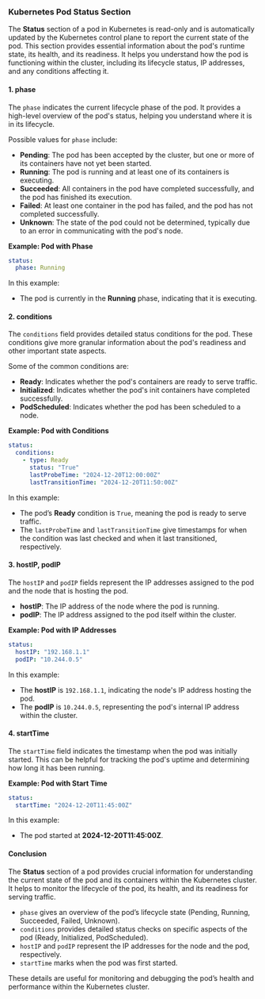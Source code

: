 ### Kubernetes Pod Status Section

The **Status** section of a pod in Kubernetes is read-only and is automatically updated by the Kubernetes control plane to report the current state of the pod. This section provides essential information about the pod's runtime state, its health, and its readiness. It helps you understand how the pod is functioning within the cluster, including its lifecycle status, IP addresses, and any conditions affecting it.

#### 1. **phase**
The `phase` indicates the current lifecycle phase of the pod. It provides a high-level overview of the pod's status, helping you understand where it is in its lifecycle.

Possible values for `phase` include:
- **Pending**: The pod has been accepted by the cluster, but one or more of its containers have not yet been started.
- **Running**: The pod is running and at least one of its containers is executing.
- **Succeeded**: All containers in the pod have completed successfully, and the pod has finished its execution.
- **Failed**: At least one container in the pod has failed, and the pod has not completed successfully.
- **Unknown**: The state of the pod could not be determined, typically due to an error in communicating with the pod's node.

**Example: Pod with Phase**
```yaml
status:
  phase: Running
```

In this example:
- The pod is currently in the **Running** phase, indicating that it is executing.

#### 2. **conditions**
The `conditions` field provides detailed status conditions for the pod. These conditions give more granular information about the pod's readiness and other important state aspects.

Some of the common conditions are:
- **Ready**: Indicates whether the pod's containers are ready to serve traffic.
- **Initialized**: Indicates whether the pod's init containers have completed successfully.
- **PodScheduled**: Indicates whether the pod has been scheduled to a node.

**Example: Pod with Conditions**
```yaml
status:
  conditions:
    - type: Ready
      status: "True"
      lastProbeTime: "2024-12-20T12:00:00Z"
      lastTransitionTime: "2024-12-20T11:50:00Z"
```

In this example:
- The pod’s **Ready** condition is `True`, meaning the pod is ready to serve traffic.
- The `lastProbeTime` and `lastTransitionTime` give timestamps for when the condition was last checked and when it last transitioned, respectively.

#### 3. **hostIP, podIP**
The `hostIP` and `podIP` fields represent the IP addresses assigned to the pod and the node that is hosting the pod.

- **hostIP**: The IP address of the node where the pod is running.
- **podIP**: The IP address assigned to the pod itself within the cluster.

**Example: Pod with IP Addresses**
```yaml
status:
  hostIP: "192.168.1.1"
  podIP: "10.244.0.5"
```

In this example:
- The **hostIP** is `192.168.1.1`, indicating the node's IP address hosting the pod.
- The **podIP** is `10.244.0.5`, representing the pod's internal IP address within the cluster.

#### 4. **startTime**
The `startTime` field indicates the timestamp when the pod was initially started. This can be helpful for tracking the pod's uptime and determining how long it has been running.

**Example: Pod with Start Time**
```yaml
status:
  startTime: "2024-12-20T11:45:00Z"
```

In this example:
- The pod started at **2024-12-20T11:45:00Z**.

#### Conclusion

The **Status** section of a pod provides crucial information for understanding the current state of the pod and its containers within the Kubernetes cluster. It helps to monitor the lifecycle of the pod, its health, and its readiness for serving traffic.

- `phase` gives an overview of the pod’s lifecycle state (Pending, Running, Succeeded, Failed, Unknown).
- `conditions` provides detailed status checks on specific aspects of the pod (Ready, Initialized, PodScheduled).
- `hostIP` and `podIP` represent the IP addresses for the node and the pod, respectively.
- `startTime` marks when the pod was first started.

These details are useful for monitoring and debugging the pod’s health and performance within the Kubernetes cluster.
